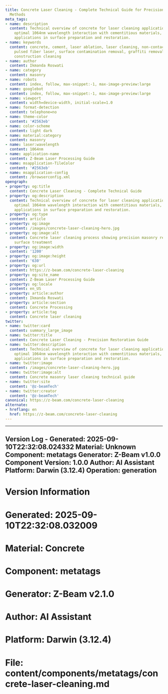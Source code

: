 ```yaml
---
title: Concrete Laser Cleaning - Complete Technical Guide for Precision Masonry Restoration
  Methods
meta_tags:
- name: description
  content: Technical overview of concrete for laser cleaning applications, including
    optimal 1064nm wavelength interaction with cementitious materials, and industrial
    applications in surface preparation and restoration.
- name: keywords
  content: concrete, cement, laser ablation, laser cleaning, non-contact cleaning,
    pulsed fiber laser, surface contamination removal, graffiti removal, surface restoration,
    construction cleaning
- name: author
  content: Ikmanda Roswati
- name: category
  content: masonry
- name: robots
  content: index, follow, max-snippet:-1, max-image-preview:large
- name: googlebot
  content: index, follow, max-snippet:-1, max-image-preview:large
- name: viewport
  content: width=device-width, initial-scale=1.0
- name: format-detection
  content: telephone=no
- name: theme-color
  content: '#2563eb'
- name: color-scheme
  content: light dark
- name: material:category
  content: masonry
- name: laser:wavelength
  content: 1064nm
- name: application-name
  content: Z-Beam Laser Processing Guide
- name: msapplication-TileColor
  content: '#2563eb'
- name: msapplication-config
  content: /browserconfig.xml
opengraph:
- property: og:title
  content: Concrete Laser Cleaning - Complete Technical Guide
- property: og:description
  content: Technical overview of concrete for laser cleaning applications, including
    optimal 1064nm wavelength interaction with cementitious materials, and industrial
    applications in surface preparation and restoration.
- property: og:type
  content: article
- property: og:image
  content: /images/concrete-laser-cleaning-hero.jpg
- property: og:image:alt
  content: Concrete laser cleaning process showing precision masonry restoration and
    surface treatment
- property: og:image:width
  content: '1200'
- property: og:image:height
  content: '630'
- property: og:url
  content: https://z-beam.com/concrete-laser-cleaning
- property: og:site_name
  content: Z-Beam Laser Processing Guide
- property: og:locale
  content: en_US
- property: article:author
  content: Ikmanda Roswati
- property: article:section
  content: Concrete Processing
- property: article:tag
  content: Concrete laser cleaning
twitter:
- name: twitter:card
  content: summary_large_image
- name: twitter:title
  content: Concrete Laser Cleaning - Precision Restoration Guide
- name: twitter:description
  content: Technical overview of concrete for laser cleaning applications, including
    optimal 1064nm wavelength interaction with cementitious materials, and industrial
    applications in surface preparation and restoration.
- name: twitter:image
  content: /images/concrete-laser-cleaning-hero.jpg
- name: twitter:image:alt
  content: Concrete masonry laser cleaning technical guide
- name: twitter:site
  content: '@z-beamTech'
- name: twitter:creator
  content: '@z-beamTech'
canonical: https://z-beam.com/concrete-laser-cleaning
alternate:
- hreflang: en
  href: https://z-beam.com/concrete-laser-cleaning
---
```


---
Version Log - Generated: 2025-09-10T22:32:08.024332
Material: Unknown
Component: metatags
Generator: Z-Beam v1.0.0
Component Version: 1.0.0
Author: AI Assistant
Platform: Darwin (3.12.4)
Operation: generation
---

# Version Information
# Generated: 2025-09-10T22:32:08.032009
# Material: Concrete
# Component: metatags
# Generator: Z-Beam v2.1.0
# Author: AI Assistant
# Platform: Darwin (3.12.4)
# File: content/components/metatags/concrete-laser-cleaning.md